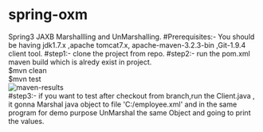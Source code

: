 spring-oxm
==========

Spring3 JAXB Marshallling and UnMarshalling.
#Prerequisites:- 
You should be having jdk1.7.x ,apache tomcat7.x, apache-maven-3.2.3-bin ,Git-1.9.4 client tool.
#step1:- 
clone the project from repo.
#step2:-
run the pom.xml maven build  which is alredy exist in project.    
$mvn clean  
$mvn test   
![maven-results](https://github.com/GurdeepSinghSabarwal/spring-oxm/raw/master/src/test/maven-results.png)   
#step3:-
if you want to test after checkout from branch,run the Client.java , it gonna Marshal java object to file 'C:/employee.xml'
and in the same program for demo purpose UnMarshal the same Object and going to print the values.
